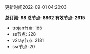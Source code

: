 更新时间2022-09-01 04:20:03

**总订阅: 98**
**总节点: 8862**
**有效节点: 2615**
- trojan节点: 186
- ss节点: 228
- v2ray节点: 2181
- ssr节点: 20
